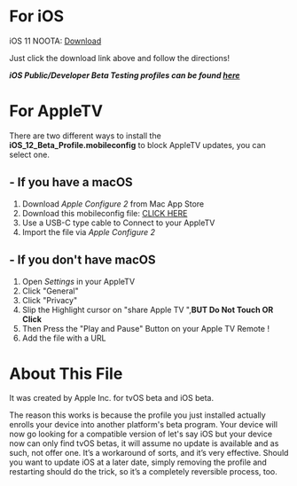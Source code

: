 # For iOS

iOS 11 NOOTA: [Download](https://raw.githubusercontent.com/Jwhite077/NOOTA/master/tvOS_12_Beta_Profile.mobileconfig)

Just click the download link above and follow the directions! 

***iOS Public/Developer Beta Testing profiles can be found [here](https://github.com/Jwhite077/Apple-Development-Profiles)***

# For AppleTV

There are two different ways to install the **iOS_12_Beta_Profile.mobileconfig** to block AppleTV updates, you can select one.
## - If you have a macOS
1. Download *Apple Configure 2* from Mac App Store 
2. Download this mobileconfig file: [CLICK HERE](https://raw.githubusercontent.com/Jwhite077/NOOTA/master/iOS_12_Beta_Profile.mobileconfig)
3. Use a USB-C type cable to Connect to your AppleTV
4. Import the file via *Apple Configure 2*

## - If you don't have macOS

1. Open *Settings* in your AppleTV
2. Click "General"
3. Click "Privacy"
4. Slip the Highlight cursor on "share  Apple TV ",**BUT Do Not Touch OR Click**
5. Then Press the "Play and Pause" Button on your Apple TV Remote !
6. Add the file with a URL

# About This File

It was created by Apple Inc. for tvOS beta and iOS beta.

The reason this works is because the profile you just installed actually enrolls your device into another platform's beta program. Your device will now go looking for a compatible version of let's say iOS but your device now can only find tvOS betas, it will assume no update is available and as such, not offer one. It’s a workaround of sorts, and it’s very effective. Should you want to update iOS at a later date, simply removing the profile and restarting should do the trick, so it’s a completely reversible process, too.
